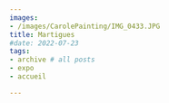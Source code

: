 ```yaml
---
images:
- /images/CarolePainting/IMG_0433.JPG
title: Martigues
#date: 2022-07-23
tags:
- archive # all posts
- expo
- accueil

---
```



